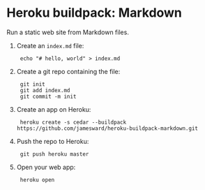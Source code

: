 Heroku buildpack: Markdown
==========================

Run a static web site from Markdown files.

1. Create an `index.md` file:

        echo "# hello, world" > index.md

2. Create a git repo containing the file:

        git init
        git add index.md
        git commit -m init

3. Create an app on Heroku:

        heroku create -s cedar --buildpack https://github.com/jamesward/heroku-buildpack-markdown.git

4. Push the repo to Heroku:

        git push heroku master

5. Open your web app:

        heroku open

